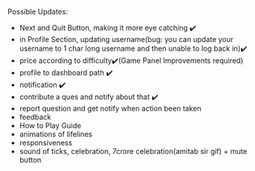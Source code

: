


Possible Updates:
- Next and Quit Button, making it more eye catching ✔️
- in Profile Section, updating username(bug: you can update your username to 1 char long username and then unable to log back in)✔️
- price according to difficulty✔️(Game Panel Improvements required)
- profile to dashboard path ✔️
- notification ✔️
- contribute a ques and notify about that ✔️
- report question and get notify when action been taken
- feedback
- How to Play Guide
- animations of lifelines
- responsiveness
- sound of ticks, celebration, 7crore celebration(amitab sir gif) + mute button
